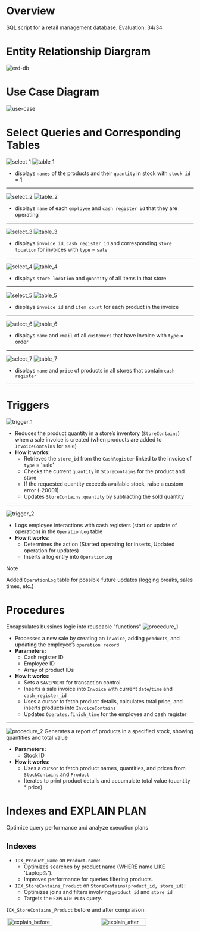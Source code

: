 # Overview
SQL script for a retail management database.
Evaluation: 34/34.

# Entity Relationship Diargram
![erd-db](docs/ids_erd.jpg)

# Use Case Diagram
![use-case](docs/use_case.png)

# Select Queries and Corresponding Tables
![select_1](docs/select_1.png)
![table_1](docs/table_1.png)
- displays `names` of the products and their `quantity` in stock with `stock id` = 1
---
![select_2](docs/select_2.png)
![table_2](docs/table_2.png)
- displays `name` of each `employee` and `cash register id` that they are operating
---
![select_3](docs/select_3.png)
![table_3](docs/table_3.png)
- displays `invoice id`, `cash register id` and corresponding `store location` for invoices with `type` = `sale`
---
![select_4](docs/select_4.png)
![table_4](docs/table_4.png)
- displays `store location` and `quantity` of all items in that store
---
![select_5](docs/select_5.png)
![table_5](docs/table_5.png)
- displays `invoice id` and `item count` for each product in the invoice
---
![select_6](docs/select_6.png)
![table_6](docs/table_6.png)
- displays `name` and `email` of all `customers` that have invoice with `type` = order
---
![select_7](docs/select_7.png)
![table_7](docs/table_7.png)
- displays `name` and `price` of products in all stores that contain `cash register`
---

# Triggers
![trigger_1](docs/trigger_1.png)
- Reduces the product quantity in a store’s inventory (`StoreContains`) when a sale invoice is created (when products are added to `InvoiceContains` for sale)
- **How it works:**
    - Retrieves the `store_id` from the `CashRegister` linked to the invoice of `type` = 'sale'
    - Checks the current `quantity` in `StoreContains` for the product and store
    - If the requested quantity exceeds available stock, raise a custom error (-20001)
    - Updates `StoreContains.quantity` by subtracting the sold quantity
---
![trigger_2](docs/trigger_2.png)
- Logs employee interactions with cash registers (start or update of operation) in the `OperationLog` table
- **How it works:**
    - Determines the action (Started operating for inserts, Updated operation for updates)
    - Inserts a log entry into `OperationLog`

> [!Note]
> Added `OperationLog` table for possible future updates (logging breaks, sales times, etc.)

# Procedures
Encapsulates bussines logic into reuseable "functions"
![procedure_1](docs/procedure_1.png)
- Processes a new sale by creating an `invoice`, adding `products`, and updating the employee’s `operation record`
- **Parameters:**
    - Cash register ID
    - Employee ID
    - Array of product IDs
- **How it works:**
    - Sets a `SAVEPOINT` for transaction control.
    - Inserts a sale invoice into `Invoice` with current `date`/`time` and `cash_register_id`
    - Uses a cursor to fetch product details, calculates total price, and inserts products into `InvoiceContains`
    - Updates `Operates.finish_time` for the employee and cash register
---
![procedure_2](docs/procedure_2.png)
Generates a report of products in a specified stock, showing quantities and total value
- **Parameters:**
    - Stock ID
- **How it works:**
    - Uses a cursor to fetch product names, quantities, and prices from `StockContains` and `Product`
    - Iterates to print product details and accumulate total value (quantity * price).

# Indexes and EXPLAIN PLAN
Optimize query performance and analyze execution plans
## Indexes
- `IDX_Product_Name` on `Product.name`:
    - Optimizes searches by product name (WHERE name LIKE 'Laptop%').
    - Improves performance for queries filtering products.
- `IDX_StoreContains_Product` on `StoreContains(product_id, store_id)`:
    - Optimizes joins and filters involving `product_id` and `store_id`
    - Targets the `EXPLAIN PLAN` query.

`IDX_StoreContains_Product` before and after compraison:
<div style="display: flex; justify-content: space-around;">
  <img src="/docs/explain_before.png" alt="explain_before" width="49%">
  <img src="/docs/explain_after.png" alt="explain_after" width="49%">
</div>
